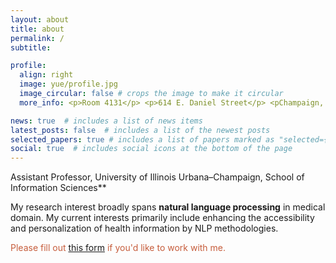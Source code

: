 ```yaml
---
layout: about
title: about
permalink: /
subtitle: 

profile:
  align: right
  image: yue/profile.jpg
  image_circular: false # crops the image to make it circular
  more_info: <p>Room 4131</p> <p>614 E. Daniel Street</p> <pChampaign, IL</p>

news: true  # includes a list of news items
latest_posts: false  # includes a list of the newest posts
selected_papers: true # includes a list of papers marked as "selected={true}"
social: true  # includes social icons at the bottom of the page
---
```

<!-- <span style="font-size: 40px;">**Yue** Guo</span> -->
Assistant Professor, University of Illinois Urbana–Champaign, School of Information Sciences**

<!-- Ph.D student @UW. Preivously: [AI2](https://www.semanticscholar.org)/[Google](https://research.youtube/)/ [MSR](https://www.microsoft.com/en-us/research/project/empowermd/)/[JHU]((https://www.hopkinsmedicine.org/radiology)).

I am a final year Ph.D. student in Biomedical and Health Informatics Department (BIME) at the [University of Washignton](https://bime.uw.edu), advised by Prof. Trevor Cohen. 

I was a postdoctoral researcher at [Johns Hopkins University School of Medicine](https://www.hopkinsmedicine.org/radiology), with Todd McNutt. I received my Master degree from the [Johns Hopkins Bloomberg School of Public Health](https://publichealth.jhu.edu), majoring in cancer Epidemiology and M.B.B.S degree (equivalent to M.D.) from Capital Medical University. -->

My research interest broadly spans **natural language processing** in medical domain. My current interests primarily include enhancing the accessibility and personalization of health information by NLP methodologies.

<span style="color: #C65D3C;"> Please fill out [this form](https://forms.gle/9qZHwVLkhyukeTAU6) if you'd like to work with me.</span>

